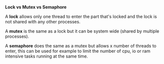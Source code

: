 **Lock vs Mutex vs Semaphore**

A **lock** allows only one thread to enter the part that's locked and the lock is not shared with any other processes.

A **mutex** is the same as a lock but it can be system wide (shared by multiple processes).

A **semaphore** does the same as a mutex but allows x number of threads to enter, 
this can be used for example to limit the number of cpu, io or ram intensive tasks running at the same time.


